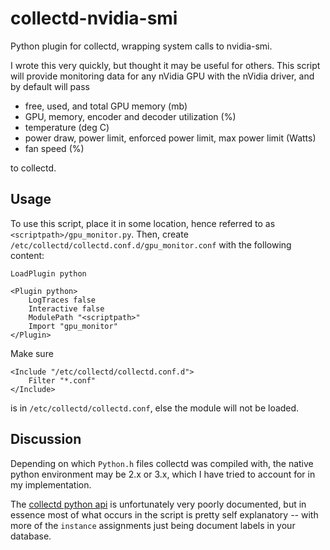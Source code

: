 # collectd-nvidia-smi
Python plugin for collectd, wrapping system calls to nvidia-smi.

I wrote this very quickly, but thought it may be useful for others. This script will provide monitoring data for any nVidia GPU with the nVidia driver, and by default will pass

- free, used, and total GPU memory (mb)
- GPU, memory, encoder and decoder utilization (%)
- temperature (deg C)
- power draw, power limit, enforced power limit, max power limit (Watts)
- fan speed (%)

to collectd.

## Usage
To use this script, place it in some location, hence referred to as `<scriptpath>/gpu_monitor.py`. Then, create `/etc/collectd/collectd.conf.d/gpu_monitor.conf` with the following content:
```
LoadPlugin python

<Plugin python>
    LogTraces false
    Interactive false
    ModulePath "<scriptpath>"
    Import "gpu_monitor"
</Plugin>
```

Make sure 
```
<Include "/etc/collectd/collectd.conf.d">
    Filter "*.conf"
</Include>
```
is in `/etc/collectd/collectd.conf`, else the module will not be loaded.

## Discussion
Depending on which `Python.h` files collectd was compiled with, the native python environment may be 2.x or 3.x, which I have tried to account for in my implementation.

The [collectd python api](https://collectd.org/documentation/manpages/collectd-python.5.shtml) is unfortunately very poorly documented, but in essence most of what occurs in the script is pretty self explanatory -- with more of the `instance` assignments just being document labels in your database.
